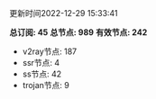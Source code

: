 更新时间2022-12-29 15:33:41

**总订阅: 45**
**总节点: 989**
**有效节点: 242**
- v2ray节点: 187
- ssr节点: 4
- ss节点: 42
- trojan节点: 9
